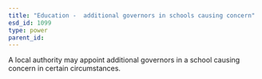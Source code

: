 ```yaml
---
title: "Education -  additional governors in schools causing concern"
esd_id: 1099
type: power
parent_id:  
---
```


A local authority may appoint additional governors in a school causing concern in certain circumstances. 

